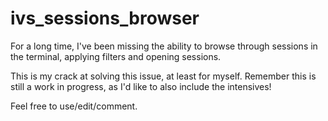 # ivs_sessions_browser

For a long time, I've been missing the ability to browse through sessions in the terminal, applying filters and opening sessions.

This is my crack at solving this issue, at least for myself. Remember this is still a work in progress, as I'd like to also include the intensives! 

Feel free to use/edit/comment.
